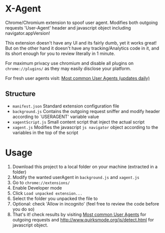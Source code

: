 # X-Agent

Chrome/Chromium extension to spoof user agent.
Modifies both outgoing requests 'User-Agent' header and javascript object including navigator.appVersion!

This extension doesn't have any UI and its fairly dumb, yet it works great!
But on the other hand it doesn't have any tracking/Analytics code in it, and its short enough for you to review literally in 1 minute.

For maximum privacy use chromium and disable all plugins on `chrome://plugins/` as they may easily disclose your platform.
 
For fresh user agents visit: <a href='https://techblog.willshouse.com/2012/01/03/most-common-user-agents/'>Most common User Agents (updates daily)</a>

## Structure

- `manifest.json`  Standard extension configuration file 
- `background.js`  Contains the outgoing request sniffer and modify header according to `USERAGENT' variable value 
- `xagentScript.js`  Small content script that inject the actual script
- `xagent.js`  Modifies the javascript ```js navigator``` object according to the variables in the top of the script
 
 
# Usage
 
 1. Download this project to a local folder on your machine (extracted in a folder)
 2. Modify the wanted userAgent in `background.js` and `xagent.js`
 3. Go to `chrome://extensions/`
 4. Enable Developer mode
 5. Click `Load unpacked extension...`
 6. Select the folder you unpacked the file to
 7. Optional: check 'Allow in incognito' (feel free to review the code before you do so)
 8. That's it! check results by visiting <a href='https://techblog.willshouse.com/2012/01/03/most-common-user-agents/'>Most common User Agents</a> for outgoing requests and <a href="http://www.quirksmode.org/js/detect.html">http://www.quirksmode.org/js/detect.html</a> for javascript object.